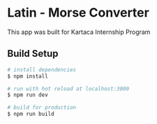 # Latin - Morse Converter

This app was built for Kartaca Internship Program

## Build Setup
``` bash
# install dependencies
$ npm install 

# run with hot reload at localhost:3000
$ npm run dev

# build for production
$ npm run build

```